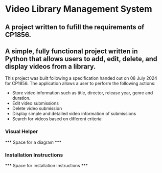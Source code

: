 # Video Library Management System

## A project written to fufill the requirements of CP1856.
## A simple, fully functional project written in Python that allows users to add, edit, delete, and display videos from a library.

This project was built following a specification handed out on 08 July 2024 for CP1856. The application allows a user to perform the following actions:

* Store video information such as title, director, release year, genre and duration.
* Edit video submissions
* Delete video submission
* Display simple and detailed video information of submissions
* Search for videos based on different criteria

### Visual Helper
*** Space for a diagram ***

### Installation Instructions
*** Space for installation instructions ***
